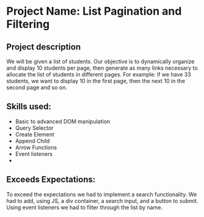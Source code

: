 # Project Name: List Pagination and Filtering
## Project description 
  We will be given a list of students. Our objective is to dynamically organize and display 10 students per page, then generate as many links necessary to allocate the list of students in different pages. For example: if we have 33 students, we want to display 10 in the first page, then the next 10 in the second page and so on.
## Skills used:
- Basic to advanced DOM manipulation 
- Query Selector
- Create Element
- Append Child
- Arrow Functions
- Event listeners
-  
  
## Exceeds Expectations:
  To exceed the expectations we had to implement a search functionality. We had to add, using JS, a div container, a search input, and a button to submit. Using event listeners we had to filter through the list by name. 